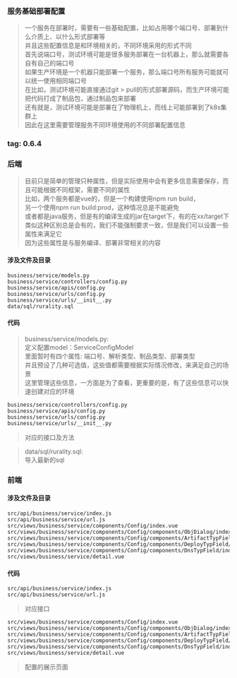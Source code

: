 ### 服务基础部署配置
> 一个服务在部署时，需要有一些基础配置，比如占用哪个端口号、部署到什么介质上、以什么形式部署等  
> 并且这些配置信息是和环境相关的，不同环境采用的形式不同  
> 首先说端口号，测试环境可能是很多服务部署在一台机器上，那么就需要各自有自己的端口号  
> 如果生产环境是一个机器只能部署一个服务，那么端口号所有服务可能就可以统一使用相同端口号  
> 在比如，测试环境可能直接通过git > pull的形式部署源码，而生产环境可能把代码打成了制品包，通过制品包来部署  
> 还有就是，测试环境可能是部署在了物理机上，而线上可能部署到了k8s集群上  
> 因此在这里需要管理服务不同环境使用的不同部署配置信息  

### tag: 0.6.4

### 后端
> 目前只是简单的管理只种属性，但是实际使用中会有更多信息需要保存，而且可能根据不同框架，需要不同的属性  
> 比如，两个服务都是vue的，但是一个构建使用npm run build，  
> 另一个使用npm run build:prod，这种情况总是不能避免  
> 或者都是java服务，但是有的编译生成的jar在target下，有的在xx/target下  
> 类似这种区别总是会有的，我们不能强制要求一致，但是我们可以设置一些属性来满足它  
> 因为这些属性是与服务编译、部署非常相关的内容  

#### 涉及文件及目录
```
business/service/models.py
business/service/controllers/config.py
business/service/apis/config.py
business/service/urls/config.py
business/service/urls/__init__.py
data/sql/rurality.sql
```

#### 代码
> business/service/models.py:  
> 定义配置model：ServiceConfigModel  
> 里面暂时有四个属性: 端口号、解析类型、制品类型、部署类型  
> 并且预设了几种可选值，这些值都需要根据实际情况修改，来满足自己的场景  
> 这里管理这些信息，一方面是为了查看，更重要的是，有了这些信息可以快速创建对应的环境  

>
```
business/service/controllers/config.py
business/service/apis/config.py
business/service/urls/config.py
business/service/urls/__init__.py
```
> 对应的接口及方法  

> data/sql/rurality.sql:  
> 导入最新的sql  


### 前端

#### 涉及文件及目录
```
src/api/business/service/index.js
src/api/business/service/url.js
src/views/business/service/components/Config/index.vue
src/views/business/service/components/Config/components/ObjDialog/index.vue
src/views/business/service/components/Config/components/ArtifactTypField/index.vue
src/views/business/service/components/Config/components/DeployTypField/index.vue
src/views/business/service/components/Config/components/DnsTypField/index.vue
src/views/business/service/detail.vue
```

#### 代码
>
```
src/api/business/service/index.js
src/api/business/service/url.js
```
> 对应接口  

> 
```
src/views/business/service/components/Config/index.vue
src/views/business/service/components/Config/components/ObjDialog/index.vue
src/views/business/service/components/Config/components/ArtifactTypField/index.vue
src/views/business/service/components/Config/components/DeployTypField/index.vue
src/views/business/service/components/Config/components/DnsTypField/index.vue
src/views/business/service/detail.vue
```
> 配置的展示页面  
